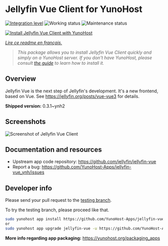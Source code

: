 <!--
N.B.: This README was automatically generated by https://github.com/YunoHost/apps/tree/master/tools/README-generator
It shall NOT be edited by hand.
-->

# Jellyfin Vue Client for YunoHost

[![Integration level](https://dash.yunohost.org/integration/jellyfin-vue.svg)](https://dash.yunohost.org/appci/app/jellyfin-vue) ![Working status](https://ci-apps.yunohost.org/ci/badges/jellyfin-vue.status.svg) ![Maintenance status](https://ci-apps.yunohost.org/ci/badges/jellyfin-vue.maintain.svg)

[![Install Jellyfin Vue Client with YunoHost](https://install-app.yunohost.org/install-with-yunohost.svg)](https://install-app.yunohost.org/?app=jellyfin-vue)

*[Lire ce readme en français.](./README_fr.md)*

> *This package allows you to install Jellyfin Vue Client quickly and simply on a YunoHost server.
If you don't have YunoHost, please consult [the guide](https://yunohost.org/#/install) to learn how to install it.*

## Overview

Jellyfin Vue is the next step of Jellyfin's development. It's a new frontend, based on Vue. See https://jellyfin.org/posts/vue-vue3 for details.


**Shipped version:** 0.3.1~ynh2

## Screenshots

![Screenshot of Jellyfin Vue Client](./doc/screenshots/jellyfin-vue-homepage-2023-04.jpg)

## Documentation and resources

* Upstream app code repository: <https://github.com/jellyfin/jellyfin-vue>
* Report a bug: <https://github.com/YunoHost-Apps/jellyfin-vue_ynh/issues>

## Developer info

Please send your pull request to the [testing branch](https://github.com/YunoHost-Apps/jellyfin-vue_ynh/tree/testing).

To try the testing branch, please proceed like that.

``` bash
sudo yunohost app install https://github.com/YunoHost-Apps/jellyfin-vue_ynh/tree/testing --debug
or
sudo yunohost app upgrade jellyfin-vue -u https://github.com/YunoHost-Apps/jellyfin-vue_ynh/tree/testing --debug
```

**More info regarding app packaging:** <https://yunohost.org/packaging_apps>

